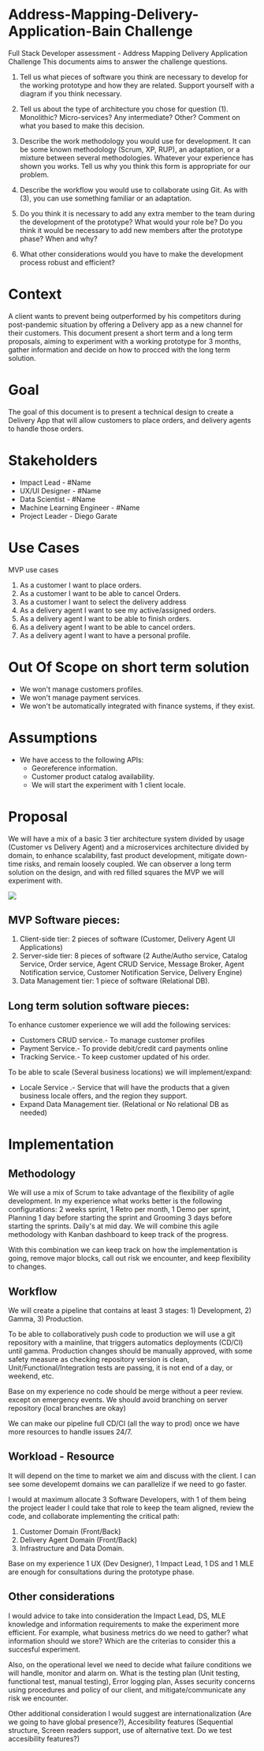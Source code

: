 # Address-Mapping-Delivery-Application-Bain Challenge
Full Stack Developer assessment - Address Mapping Delivery Application Challenge
This documents aims to answer the challenge questions.

1. Tell us what pieces of software you think are necessary to develop for the working prototype and how they are related. Support yourself with a diagram if you think necessary.

2. Tell us about the type of architecture you chose for question (1). Monolithic? Micro-services? Any intermediate? Other? Comment on what you based to make this decision.

3. Describe the work methodology you would use for development. It can be some known methodology (Scrum, XP, RUP), an adaptation, or a mixture between several methodologies. Whatever your experience has shown you works. Tell us why you think this form is appropriate for our problem.

4. Describe the workflow you would use to collaborate using Git. As with (3), you can use something familiar or an adaptation.

5. Do you think it is necessary to add any extra member to the team during the development of the prototype? What would your role be? Do you think it would be necessary to add new members after the prototype phase? When and why?

6. What other considerations would you have to make the development process robust
and efficient?

# Context

A client wants to prevent being outperformed by his competitors during post-pandemic situation by offering a Delivery app as a new channel for their customers. This document present a short term and a long term proposals, aiming to experiment with a working prototype for 3 months, gather information and decide on how to procced with the long term solution. 


# Goal
The goal of this document is to present a technical design to create a Delivery App that will allow customers to place orders, and delivery agents to handle those orders.

# Stakeholders

- Impact Lead - #Name
- UX/UI Designer - #Name
- Data Scientist - #Name
- Machine Learning Engineer - #Name 
- Project Leader - Diego Garate

# Use Cases

MVP use cases

1. As a customer I want to place orders.
2. As a customer I want to be able to cancel Orders.
3. As a customer I want to select the delivery address
4. As a delivery agent I want to see my active/assigned orders.
5. As a delivery agent I want to be able to finish orders.
6. As a delivery agent I want to be able to cancel orders.
7. As a delivery agent I want to have a personal profile.

# Out Of Scope on short term solution
- We won't manage customers profiles.
- We won't manage payment services.
- We won't be automatically integrated with finance systems, if they exist.

# Assumptions
- We have access to the following APIs:
  - Georeference information.
  - Customer product catalog availability.
  - We will start the experiment with 1 client locale.


# Proposal

We will have a mix of a basic 3 tier architecture system divided by usage (Customer vs Delivery Agent) and a microservices architecture divided by domain, to enhance scalability, fast product development, mitigate down-time risks, and remain loosely coupled. We can observer a long term solution on the design, and with red filled squares the MVP we will experiment with.

![](https://drive.google.com/uc?id=1L965-rYUnU1_o9ZEMNHFSL4toRang2wr)


## MVP Software pieces:

1) Client-side tier: 2 pieces of software (Customer, Delivery Agent UI Applications)
2) Server-side tier: 8 pieces of software (2 Authe/Autho service, Catalog Service, Order service, Agent CRUD Service, Message Broker, Agent Notification service, Customer Notification Service, Delivery Engine)
3) Data Management tier: 1 piece of software (Relational DB).

## Long term solution software pieces:

To enhance customer experience we will add the following services:
- Customers CRUD service.- To manage customer profiles
- Payment Service.- To provide debit/credit card payments online
- Tracking Service.- To keep customer updated of his order.

To be able to scale (Several business locations) we will implement/expand:

- Locale Service .- Service that will have the products that a given business locale offers, and the region they support.
- Expand Data Management tier. (Relational or No relational DB as needed)

# Implementation 
## Methodology
We will use a mix of Scrum to take advantage of the flexibility of agile development. In my experience what works better is the following configurations: 2 weeks sprint, 1 Retro per month, 1 Demo per sprint, Planning 1 day before starting the sprint and Grooming 3 days before starting the sprints. Daily's at mid day. 
We will combine this agile methodology with Kanban dashboard to keep track of the progress.

With this combination we can keep track on how the implementation is going, remove major blocks, call out risk we encounter, and keep flexibility to changes.

## Workflow

We will create a pipeline that contains at least 3 stages: 1) Development, 2) Gamma, 3) Production.

To be able to collaboratively push code to production we will use a git repository with a mainline, that triggers automatics deployments (CD/CI) until gamma. Production changes should be manually approved, with some safety measure as checking repository version is clean, Unit/Functional/Integration tests are passing, it is not end of a day, or weekend, etc.

Base on my experience no code should be merge without a peer review. except on emergency events. We should avoid branching on server repository (local branches are okay)

We can make our pipeline full CD/CI (all the way to prod) once we have more resources to handle issues 24/7.

## Workload - Resource

It will depend on the time to market we aim and discuss with the client. I can see some developemt domains we can parallelize if we need to go faster. 

I would at maximum allocate 3 Software Developers, with 1 of them being the project leader I could take that role to keep the team aligned, review the code, and collaborate implementing the critical path:
1) Customer Domain (Front/Back) 
2) Delivery Agent Domain (Front/Back) 
3) Infrastructure and Data Domain.

Base on my experience 1 UX (Dev Designer), 1 Impact Lead, 1 DS and 1 MLE are enough for consultations during the prototype phase.

## Other considerations
I would advice to take into consideration the Impact Lead, DS, MLE knowledge and information requirements to make the experiment more efficient. For example, what business metrics do we need to gather? what information should we store? Which are the criterias to consider this a succesful experiment.

Also, on the operational level we need to decide what failure conditions we will handle, monitor and alarm on. What is the testing plan (Unit testing, functional test, manual testing), Error logging plan, Asses security concerns using procedures and policy of our client, and mitigate/communicate any risk we encounter.

Other additional consideration I would suggest are internationalization (Are we going to have global presence?), Accesibility features (Sequential structure, Screen readers support, use of alternative text. Do we test accesibility features?)